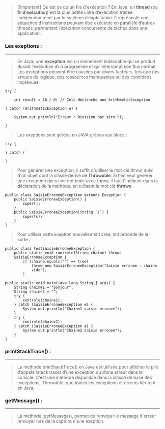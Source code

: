 


> [!important] Qu'est ce qu'un file d'exécution ?
> En Java, un **thread** (ou **fil d’exécution**) est la plus petite unité d’exécution traitée indépendamment par le système d’exploitation. Il représente une séquence d’instructions pouvant être exécutée en parallèle d’autres threads, permettant l’exécution concurrente de tâches dans une application.


### Les exeptions : 
---
>En Java, une **exception** est un événement indésirable qui se produit durant l’exécution d’un programme et qui interrompt son flux normal. Les exceptions peuvent être causées par divers facteurs, tels que des erreurs de logique, des ressources manquantes ou des conditions imprévues.
>


```
try {

    int result = 10 / 0; // Cela déclenche une ArithmeticException

} catch (ArithmeticException e) {

    System.out.println("Erreur : Division par zéro.");

}
```


> Les exeptions sont gérées en JAVA grâces aux blocs : 
 
 ``` 
 try {
 
 } catch {
 
 }  
 ```


> Pour générer une exception, il suffit d'utiliser le mot clé throw, suivi d'un objet dont la classe dérive de **Throwable**. Si l'on veut générer une exception dans une méthode avec throw, il faut l'indiquer dans la déclaration de la méthode, en utilisant le mot clé **throws**.

```
public class SaisieErroneeException extends Exception {
	public SaisieErroneeException() {
		super();
	}
	public SaisieErroneeException(String `s`) {
		super(s);
	}
}
```


> Pour utiliser cette exeption nouvellement crée, ont procède de la sorte :

```
public class TestSaisieErroneeException {
	public static void controle(String chaine) throws
	SaisieErroneeException {
		if (chaine.equals("") == true)
			throw new SaisieErroneeException("Saisie erronee : chaine
			vide");
		}

public static void main(java.lang.String[] args) {
	String chaine1 = "bonjour";
	String chaine2 = "";
	try {
		controle(chaine1);
	} catch (SaisieErroneeException e) {
		System.out.println("Chaine1 saisie erronee");
	}
	try {
		controle(chaine2);
	} catch (SaisieErroneeException e) {
		System.out.println("Chaine2 saisie erronee");
	}
}
```

### printStackTrace() :
---
>La méthode printStackTrace() en Java est utilisée pour afficher la pile d’appels (stack trace) d’une exception ou d’une erreur dans la console. C’est une méthode disponible dans la classe de base des exceptions, Throwable, que toutes les exceptions et erreurs héritent en Java.
>

### getMessage() :
---
> La méthode .getMessage(), permet de renvoyer le message d'erreur renvoyer lors de la capture d'une exeption.
> 